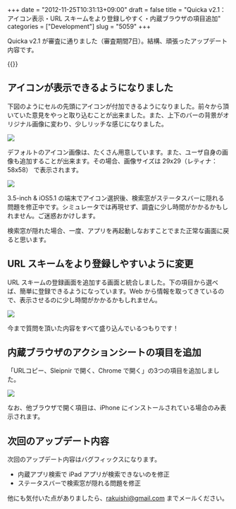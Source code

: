+++
date = "2012-11-25T10:31:13+09:00"
draft = false
title = "Quicka v2.1：アイコン表示・URL スキームをより登録しやすく・内蔵ブラウザの項目追加"
categories = ["Development"]
slug = "5059"
+++

Quicka v2.1 が審査に通りました（審査期間7日）。結構、頑張ったアップデート内容です。

{{<app id="511606108" title="Quicka - Web検索を快適に 2.1（￥85）" src="http://a758.phobos.apple.com/us/r1000/073/Purple/v4/04/f0/49/04f0496d-7640-7f1d-69b9-3fc5a0617a49/temp..axowrgud.100x100-75.png">}}

## アイコンが表示できるようになりました

下図のようにセルの先頭にアイコンが付加できるようになりました。前々から頂いていた意見をやっと取り込むことが出来ました。また、上下のバーの背景がオリジナル画像に変わり、少しリッチな感じになりました。

![](/images/2012/11/5059_1.png)

デフォルトのアイコン画像は、たくさん用意しています。また、ユーザ自身の画像も追加することが出来ます。その場合、画像サイズは 29x29（レティナ：58x58） で表示されます。

![](/images/2012/11/5059_2.png)

3.5-inch & iOS5.1 の端末でアイコン選択後、検索窓がステータスバーに隠れる問題を修正中です。シミュレータでは再現せず、調査に少し時間がかかるかもしれません。ご迷惑おかけします。

検索窓が隠れた場合、一度、アプリを再起動しなおすことでまた正常な画面に戻ると思います。

## URL スキームをより登録しやすいように変更

URL スキームの登録画面を追加する画面と統合しました。下の項目から選べば、簡単に登録できるようになっています。Web から情報を取ってきているので、表示させるのに少し時間がかかるかもしれません。

![](/images/2012/11/5059_3.png)

今まで質問を頂いた内容をすべて盛り込んでいるつもりです！

## 内蔵ブラウザのアクションシートの項目を追加

「URLコピー、Sleipnir で開く、Chrome で開く」の3つの項目を追加しました。

![](/images/2012/11/5059_4.png)

なお、他ブラウザで開く項目は、iPhone にインストールされている場合のみ表示されます。


## 次回のアップデート内容

次回のアップデート内容はバグフィックスになります。


* 内蔵アプリ検索で iPad アプリが検索できないのを修正
* ステータスバーで検索窓が隠れる問題を修正


他にも気付いた点がありましたら、rakuishi@gmail.com までメールください。
